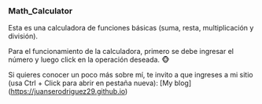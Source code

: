 ### Math_Calculator

Esta es una calculadora de funciones básicas (suma, resta, multiplicación y división).

Para el funcionamiento de la calculadora, primero se debe ingresar el número y luego click en la operación deseada. :monkey_face:

Si quieres conocer un poco más sobre mí, te invito a que ingreses a mi sitio (usa Ctrl + Click para abrir en pestaña nueva): [My blog] (https://juanserodriguez29.github.io)
